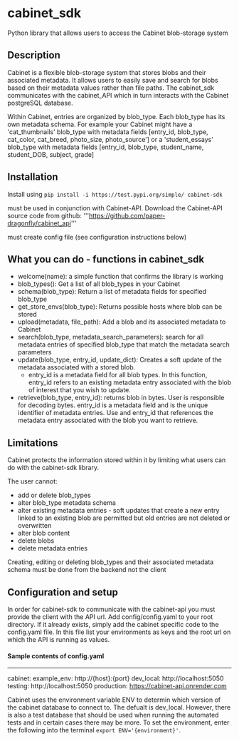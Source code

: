 # cabinet_sdk
Python library that allows users to access the Cabinet blob-storage system 

## Description 
Cabinet is a flexible blob-storage system that stores blobs and their associated metadata. It allows users to easily save and search for blobs based on their metadata values rather than file paths. The cabinet_sdk communicates with the cabinet_API which in turn interacts with the Cabinet postgreSQL database. 

Within Cabinet, entries are organized by blob_type. Each blob_type has its own metadata schema. For example your Cabinet might have a 'cat_thumbnails' blob_type with metadata fields [entry_id, blob_type, cat_color, cat_breed, photo_size, photo_source'] or a 'student_essays' blob_type with metadata fields [entry_id, blob_type, student_name, student_DOB, subject, grade]


## Installation 

Install using ```pip install -i https://test.pypi.org/simple/ cabinet-sdk``` 

must be used in conjunction with Cabinet-API. Download the Cabinet-API source code from github: '''https://github.com/paper-dragonfly/cabinet_api'''

must create config file (see configuration instructions below)

## What you can do - functions in cabinet_sdk
* welcome(name): a simple function that confirms the library is working
* blob_types(): Get a list of all blob_types in your Cabinet 
* schema(blob_type): Return a list of metadata fields for specified blob_type
* get_store_envs(blob_type): Returns possible hosts where blob can be stored
* upload(metadata, file_path): Add a blob and its associated metadata to Cabinet 
* search(blob_type, metadata_search_parameters): search for all metadata entries of specified blob_type that match the metadata search parameters 
* update(blob_type, entry_id, update_dict): Creates a soft update of the metadata associated with a stored blob. 
    * entry_id is a metadata field for all blob types. In this function, entry_id refers to an existing metadata entry associated with the blob of interest that you wish to update.
* retrieve(blob_type, entry_id): returns blob in bytes. User is responsible for decoding bytes. entry_id is a metadata field and is the unique identifier of metadata entries. Use and entry_id that references the metadata entry associated with the blob you want to retrieve. 

## Limitations 
Cabinet protects the information stored within it by limiting what users can do with the cabinet-sdk library. 

The user cannot: 
* add or delete blob_types
* alter blob_type metadata schema 
* alter existing metadata entries - soft updates that create a new entry linked to an existing blob are permitted but old entries are not deleted or overwritten 
* alter blob content
* delete blobs 
* delete metadata entries

Creating, editing or deleting blob_types and their associated metadata schema must be done from the backend not the client 

## Configuration and setup
In order for cabinet-sdk to communicate with the cabinet-api you must provide the client with the API url. Add config/config.yaml to your root directory. If it already exists, simply add the cabinet specific code to the config.yaml file. In this file list your environments as keys and the root url on which the API is running as values. 

#### Sample contents of config.yaml 
---
cabinet:
    example_env: http://{host}:{port} 
    dev_local: http://localhost:5050
    testing: http://localhost:5050
    production: https://cabinet-api.onrender.com
    
Cabinet uses the environment variable ENV to determin which version of the cabinet database to connect to. The defualt is dev_local. However, there is also a test database that should be used when running the automated tests and in certain cases there may be more. To set the environment, enter the following into the terminal ```export ENV='{environment}'```. 





